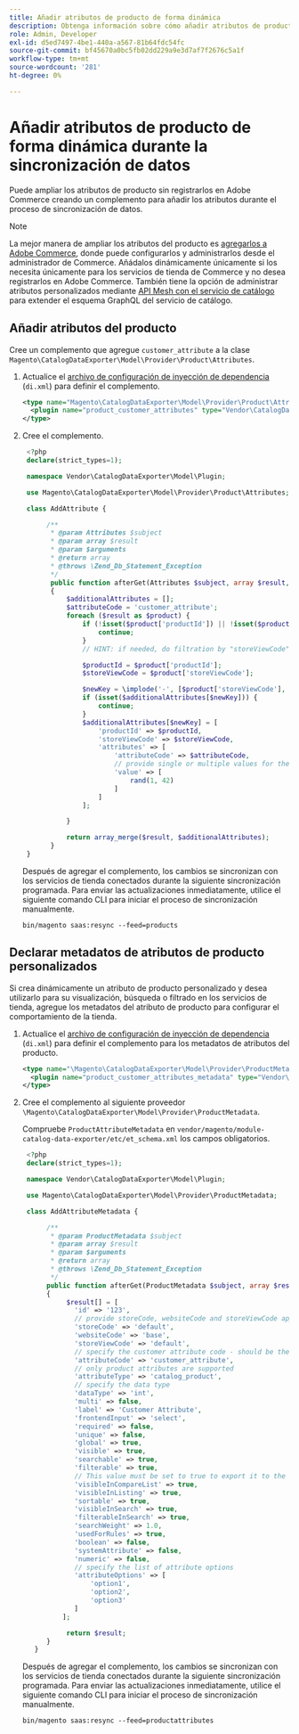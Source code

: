 ```yaml
---
title: Añadir atributos de producto de forma dinámica
description: Obtenga información sobre cómo añadir atributos de producto personalizados a fuentes de exportación de datos de forma dinámica durante el proceso de sincronización de datos.
role: Admin, Developer
exl-id: d5ed7497-4be1-440a-a567-81b64fdc54fc
source-git-commit: bf45670a0bc5fb02dd229a9e3d7af7f2676c5a1f
workflow-type: tm+mt
source-wordcount: '281'
ht-degree: 0%

---
```


# Añadir atributos de producto de forma dinámica durante la sincronización de datos

Puede ampliar los atributos de producto sin registrarlos en Adobe Commerce creando un complemento para añadir los atributos durante el proceso de sincronización de datos.

>[!NOTE]
>
>La mejor manera de ampliar los atributos del producto es [agregarlos a Adobe Commerce](extensibility-and-customizations.md#add-product-attributes-to-adobe-commerce), donde puede configurarlos y administrarlos desde el administrador de Commerce. Añádalos dinámicamente únicamente si los necesita únicamente para los servicios de tienda de Commerce y no desea registrarlos en Adobe Commerce. También tiene la opción de administrar atributos personalizados mediante [API Mesh con el servicio de catálogo](../catalog-service/mesh.md) para extender el esquema GraphQL del servicio de catálogo.

## Añadir atributos del producto

Cree un complemento que agregue `customer_attribute` a la clase `Magento\CatalogDataExporter\Model\Provider\Product\Attributes`.

1. Actualice el [archivo de configuración de inyección de dependencia](https://developer.adobe.com/commerce/php/development/build/dependency-injection-file/) (`di.xml`) para definir el complemento.

   ```xml
   <type name="Magento\CatalogDataExporter\Model\Provider\Product\Attributes">
     <plugin name="product_customer_attributes" type="Vendor\CatalogDataExporter\Model\Plugin\AddAttribute"/>
   </type>
   ```

1. Cree el complemento.

   ```php
    <?php
    declare(strict_types=1);
   
    namespace Vendor\CatalogDataExporter\Model\Plugin;
   
    use Magento\CatalogDataExporter\Model\Provider\Product\Attributes;
   
    class AddAttribute {
   
         /**
          * @param Attributes $subject
          * @param array $result
          * @param $arguments
          * @return array
          * @throws \Zend_Db_Statement_Exception
          */
          public function afterGet(Attributes $subject, array $result, $arguments): array
          {
              $additionalAttributes = [];
              $attributeCode = 'customer_attribute';
              foreach ($result as $product) {
                  if (!isset($product['productId']) || !isset($product['storeViewCode'])) {
                      continue;
                  }
                  // HINT: if needed, do filtration by "storeViewCode" and or "productId"
   
                  $productId = $product['productId'];
                  $storeViewCode = $product['storeViewCode'];
   
                  $newKey = \implode('-', [$product['storeViewCode'], $product['productId'], $attributeCode]);
                  if (isset($additionalAttributes[$newKey])) {
                      continue;
                  }
                  $additionalAttributes[$newKey] = [
                      'productId' => $productId,
                      'storeViewCode' => $storeViewCode,
                      'attributes' => [
                          'attributeCode' => $attributeCode,
                          // provide single or multiple values for the attribute
                          'value' => [
                              rand(1, 42)
                          ]
                      ]
                  ];
   
              }
   
              return array_merge($result, $additionalAttributes);
          }
    }
   ```

   Después de agregar el complemento, los cambios se sincronizan con los servicios de tienda conectados durante la siguiente sincronización programada. Para enviar las actualizaciones inmediatamente, utilice el siguiente comando CLI para iniciar el proceso de sincronización manualmente.

   ```
   bin/magento saas:resync --feed=products
   ```

## Declarar metadatos de atributos de producto personalizados

Si crea dinámicamente un atributo de producto personalizado y desea utilizarlo para su visualización, búsqueda o filtrado en los servicios de tienda, agregue los metadatos del atributo de producto para configurar el comportamiento de la tienda.

1. Actualice el [archivo de configuración de inyección de dependencia](https://developer.adobe.com/commerce/php/development/build/dependency-injection-file/) (`di.xml`) para definir el complemento para los metadatos de atributos del producto.

   ```xml
   <type name="\Magento\CatalogDataExporter\Model\Provider\ProductMetadata">
     <plugin name="product_customer_attributes_metadata" type="Vendor\CatalogDataExporter\Model\Plugin\AddAttributeMetadata"/>
   </type>
   ```

1. Cree el complemento al siguiente proveedor `\Magento\CatalogDataExporter\Model\Provider\ProductMetadata`.

   Compruebe `ProductAttributeMetadata` en `vendor/magento/module-catalog-data-exporter/etc/et_schema.xml` los campos obligatorios.

   ```php
    <?php
    declare(strict_types=1);
   
    namespace Vendor\CatalogDataExporter\Model\Plugin;
   
    use Magento\CatalogDataExporter\Model\Provider\ProductMetadata;
   
    class AddAttributeMetadata {
   
         /**
          * @param ProductMetadata $subject
          * @param array $result
          * @param $arguments
          * @return array
          * @throws \Zend_Db_Statement_Exception
          */
         public function afterGet(ProductMetadata $subject, array $result, $arguments): array
         {
              $result[] = [
                'id' => '123',
                // provide storeCode, websiteCode and storeViewCode applicable for your AC instance
                'storeCode' => 'default',
                'websiteCode' => 'base',
                'storeViewCode' => 'default',
                // specify the customer attribute code - should be the same as used in the products attributes plugin
                'attributeCode' => 'customer_attribute',
                // only product attributes are supported
                'attributeType' => 'catalog_product',
                // specify the data type
                'dataType' => 'int',
                'multi' => false,
                'label' => 'Customer Attribute',
                'frontendInput' => 'select',
                'required' => false,
                'unique' => false,
                'global' => true,
                'visible' => true,
                'searchable' => true,
                'filterable' => true,
                // This value must be set to true to export it to the storefront services
                'visibleInCompareList' => true,
                'visibleInListing' => true,
                'sortable' => true,
                'visibleInSearch' => true,
                'filterableInSearch' => true,
                'searchWeight' => 1.0,
                'usedForRules' => true,
                'boolean' => false,
                'systemAttribute' => false,
                'numeric' => false,
                // specify the list of attribute options
                'attributeOptions' => [
                    'option1',
                    'option2',
                    'option3'
                ]
             ];
   
              return $result;
         }
      }
   ```

   Después de agregar el complemento, los cambios se sincronizan con los servicios de tienda conectados durante la siguiente sincronización programada. Para enviar las actualizaciones inmediatamente, utilice el siguiente comando CLI para iniciar el proceso de sincronización manualmente.

   ```
   bin/magento saas:resync --feed=productattributes
   ```
